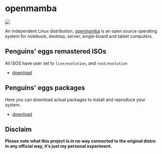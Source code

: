 # openmamba
![](/img/openmamba.svg)

An independent Linux distribution, [openmamba](https://openmamba.org/) is an open source operating system for notebook, desktop, server, single-board and tablet computers.

## Penguins' eggs remastered ISOs
All ISOS have user set to ```live/evolution```, and ```root/evolution```

* [download](https://drive.google.com/drive/folders/1-7LbgkKIrp8hUFTbO3qGtPKzaHter6RM)

## Penguins' eggs packages
Here you can download actual packages to install and reproduce your system.

* [download](https://penguins-eggs.net/basket/index.php?p=packages%2Fopenmamba)

## Disclaim
__Please note what this project is in no way connected to the original distro in any official way, it’s just my personal experiment.__
